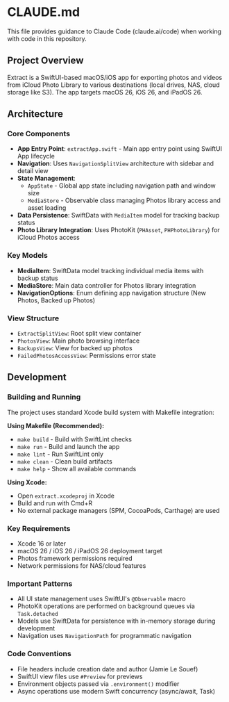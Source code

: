 # CLAUDE.md

This file provides guidance to Claude Code (claude.ai/code) when working with code in this repository.

## Project Overview

Extract is a SwiftUI-based macOS/iOS app for exporting photos and videos from iCloud Photo Library to various destinations (local drives, NAS, cloud storage like S3). The app targets macOS 26, iOS 26, and iPadOS 26.

## Architecture

### Core Components

- **App Entry Point**: `extractApp.swift` - Main app entry point using SwiftUI App lifecycle
- **Navigation**: Uses `NavigationSplitView` architecture with sidebar and detail view
- **State Management**: 
  - `AppState` - Global app state including navigation path and window size
  - `MediaStore` - Observable class managing Photos library access and asset loading
- **Data Persistence**: SwiftData with `MediaItem` model for tracking backup status
- **Photo Library Integration**: Uses PhotoKit (`PHAsset`, `PHPhotoLibrary`) for iCloud Photos access

### Key Models

- **MediaItem**: SwiftData model tracking individual media items with backup status
- **MediaStore**: Main data controller for Photos library integration
- **NavigationOptions**: Enum defining app navigation structure (New Photos, Backed up Photos)

### View Structure

- `ExtractSplitView`: Root split view container
- `PhotosView`: Main photo browsing interface
- `BackupsView`: View for backed up photos
- `FailedPhotosAccessView`: Permissions error state

## Development

### Building and Running

The project uses standard Xcode build system with Makefile integration:

**Using Makefile (Recommended):**
- `make build` - Build with SwiftLint checks
- `make run` - Build and launch the app
- `make lint` - Run SwiftLint only
- `make clean` - Clean build artifacts
- `make help` - Show all available commands

**Using Xcode:**
- Open `extract.xcodeproj` in Xcode
- Build and run with Cmd+R
- No external package managers (SPM, CocoaPods, Carthage) are used

### Key Requirements

- Xcode 16 or later
- macOS 26 / iOS 26 / iPadOS 26 deployment target
- Photos framework permissions required
- Network permissions for NAS/cloud features

### Important Patterns

- All UI state management uses SwiftUI's `@Observable` macro
- PhotoKit operations are performed on background queues via `Task.detached`
- Models use SwiftData for persistence with in-memory storage during development
- Navigation uses `NavigationPath` for programmatic navigation

### Code Conventions

- File headers include creation date and author (Jamie Le Souef)
- SwiftUI view files use `#Preview` for previews
- Environment objects passed via `.environment()` modifier
- Async operations use modern Swift concurrency (async/await, Task)